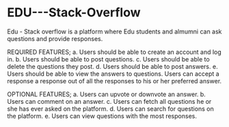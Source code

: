# EDU---Stack-Overflow

Edu - Stack overflow is a platform where Edu students and almumni can ask questions and provide responses.

REQUIRED FEATURES;
a. Users should be able to create an account and log in.
b. Users should be able to post questions.
c. Users should be able to delete the questions they post.
d. Users should be able to post answers.
e. Users should be able to view the answers to questions.
Users can accept a response a response out of all the responses to his or her preferred answer.

OPTIONAL FEATURES;
a. Users can upvote or downvote an answer.
b. Users can comment on an answer.
c. Users can fetch all questions he or she has ever asked on the platform.
d. Users can search for questions on the platform.
e. Users can view questions with the most responses.
